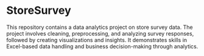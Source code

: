 # StoreSurvey
This repository contains a data analytics project on store survey data. The project involves cleaning, preprocessing, and analyzing survey responses, followed by creating visualizations and insights. It demonstrates skills in Excel-based data handling and business decision-making through analytics.
